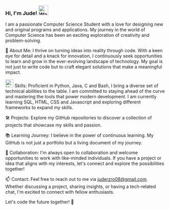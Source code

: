 ### Hi, I'm Jude! <img src="https://raw.githubusercontent.com/Tarikul-Islam-Anik/Animated-Fluent-Emojis/master/Emojis/Hand%20gestures/Waving%20Hand.png" alt="Waving Hand" width="30" height="30" />

I am a passionate Computer Science Student with a love for designing new and original programs and applications. My journey in the world of Computer Science has been an exciting exploration of creativity and problem-solving.

🚀 About Me:
I thrive on turning ideas into reality through code. With a keen eye for detail and a knack for innovation, I continuously seek opportunities to learn and grow in the ever-evolving landscape of technology. My goal is not just to write code but to craft elegant solutions that make a meaningful impact.

<img src="https://raw.githubusercontent.com/Tarikul-Islam-Anik/Animated-Fluent-Emojis/master/Emojis/Objects/Hammer%20and%20Pick.png" alt="Hammer and Pick" width="25" height="25" /> Skills:
Proficient in Python, Java, C and Bash, I bring a diverse set of technical abilities to the table. I am committed to staying ahead of the curve and mastering the tools that power modern development. I am currently learning SQL, HTML, CSS and Javascript and exploring different frameworks to expand my skills.

<!--
🌐 Tech Stack:
I specialize in [Your Tech Stack], leveraging the latest and greatest technologies to build robust and scalable applications. Whether it's front-end magic with [Front-end Frameworks/Libraries] or diving into the backend with [Backend Technologies], I enjoy the challenge of creating seamless, user-centric experiences.
-->
🛠️ Projects:
Explore my GitHub repositories to discover a collection of projects that showcase my skills and passion.

📚 Learning Journey:
I believe in the power of continuous learning. My GitHub is not just a portfolio but a living document of my journey.

🤝 Collaboration:
I'm always open to collaboration and welcome opportunities to work with like-minded individuals. If you have a project or idea that aligns with my interests, let's connect and explore the possibilities together!

📫 Contact:
Feel free to reach out to me via juderzro08@gmail.com. Whether discussing a project, sharing insights, or having a tech-related chat, I'm excited to connect with fellow enthusiasts.

Let's code the future together! 🌟
<!--
**juderozario08/juderozario08** is a ✨ _special_ ✨ repository because its `README.md` (this file) appears on your GitHub profile.

Here are some ideas to get you started:

- 🔭 I’m currently working on ...
- 🌱 I’m currently learning ...
- 👯 I’m looking to collaborate on ...
- 🤔 I’m looking for help with ...
- 💬 Ask me about ...
- 📫 How to reach me: ...
- 😄 Pronouns: ...
- ⚡ Fun fact: ...
-->
